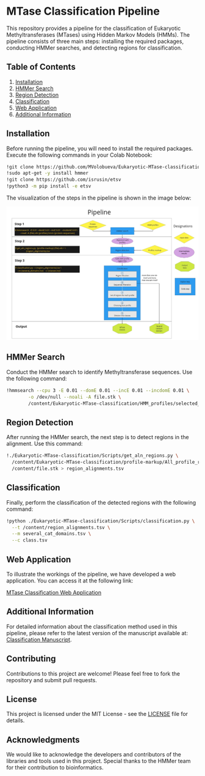 # MTase Classification Pipeline

This repository provides a pipeline for the classification of Eukaryotic Methyltransferases (MTases) using Hidden Markov Models (HMMs). The pipeline consists of three main steps: installing the required packages, conducting HMMer searches, and detecting regions for classification.

## Table of Contents

1. [Installation](#installation)
2. [HMMer Search](#hmmer-search)
3. [Region Detection](#region-detection)
4. [Classification](#classification)
5. [Web Application](#web-application)
6. [Additional Information](#additional-information)

## Installation

Before running the pipeline, you will need to install the required packages. Execute the following commands in your Colab Notebook:

```bash
!git clone https://github.com/MVolobueva/Eukaryotic-MTase-classification.git
!sudo apt-get -y install hmmer
!git clone https://github.com/isrusin/etsv
!python3 -m pip install -e etsv
```

The visualization of the steps in the pipeline is shown in the image below:

![Pipeline Steps](https://github.com/MVolobueva/MTase-classification/blob/main/Pipeline.jpg)

## HMMer Search

Conduct the HMMer search to identify Methyltransferase sequences. Use the following command:

```bash
!hmmsearch --cpu 3 -E 0.01 --domE 0.01 --incE 0.01 --incdomE 0.01 \
        -o /dev/null --noali -A file.stk \
        /content/Eukaryotic-MTase-classification/HMM_profiles/selected_profiles.hmm /content/Eukaryotic-MTase-classification/Sample_MTases/MTase_sequences.fasta
```

## Region Detection

After running the HMMer search, the next step is to detect regions in the alignment. Use this command:

```bash
!./Eukaryotic-MTase-classification/Scripts/get_aln_regions.py \
  /content/Eukaryotic-MTase-classification/profile-markup/All_profile_region.csv \
  /content/file.stk > region_alignments.tsv
```

## Classification

Finally, perform the classification of the detected regions with the following command:

```bash
!python ./Eukaryotic-MTase-classification/Scripts/classification.py \
  --t /content/region_alignments.tsv \
  --m several_cat_domains.tsv \
  --c class.tsv
```

## Web Application

To illustrate the workings of the pipeline, we have developed a web application. You can access it at the following link:

[MTase Classification Web Application](https://mtase-pipeline-6g1yfq9ugw8.streamlit.app/)

## Additional Information

For detailed information about the classification method used in this pipeline, please refer to the latest version of the manuscript available at: [Classification Manuscript](https://www.biorxiv.org/content/10.1101/2023.12.13.571470v4.full).

## Contributing

Contributions to this project are welcome! Please feel free to fork the repository and submit pull requests.

## License

This project is licensed under the MIT License - see the [LICENSE](LICENSE) file for details.

## Acknowledgments

We would like to acknowledge the developers and contributors of the libraries and tools used in this project. Special thanks to the HMMer team for their contribution to bioinformatics.
